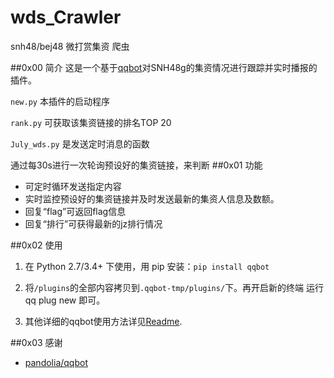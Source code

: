 # wds_Crawler
snh48/bej48 微打赏集资 爬虫


##0x00 简介
这是一个基于[qqbot](https://github.com/pandolia/qqbot)对SNH48g的集资情况进行跟踪并实时播报的插件。


``new.py`` 本插件的启动程序

``rank.py`` 可获取该集资链接的排名TOP 20

``July_wds.py`` 是发送定时消息的函数

通过每30s进行一次轮询预设好的集资链接，来判断
##0x01 功能
* 可定时循环发送指定内容
* 实时监控预设好的集资链接并及时发送最新的集资人信息及数额。
* 回复“flag”可返回flag信息
* 回复“排行”可获得最新的jz排行情况

##0x02 使用
1. 在 Python 2.7/3.4+ 下使用，用 pip 安装：``pip install qqbot``

2. 将``/plugins``的全部内容拷贝到``.qqbot-tmp/plugins/``下。再开启新的终端 运行 qq plug new 即可。
3. 其他详细的qqbot使用方法详见[Readme](https://github.com/pandolia/qqbot).

##0x03 感谢
* [pandolia/qqbot]()

